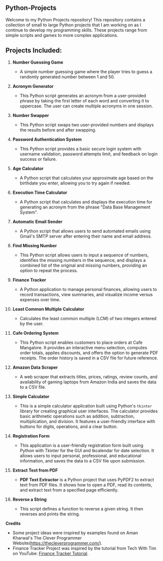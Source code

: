## Python-Projects
Welcome to my Python Projects repository! This repository contains a collection of small to large Python projects that I am working on as I continue to develop my programming skills. These projects range from simple scripts and games to more complex applications.


## Projects Included:

1. **Number Guessing Game**
   - A simple number guessing game where the player tries to guess a randomly generated number between 1 and 50.

2. **Acronym Generator**
   - This Python script generates an acronym from a user-provided phrase by taking the first letter of each word and converting it to uppercase. The user can create multiple acronyms in one session.

3. **Number Swapper**
   - This Python script swaps two user-provided numbers and displays the results before and after swapping.

4. **Password Authentication System**
   - This Python script provides a basic secure login system with username validation, password attempts limit, and feedback on login success or failure.
  
5. **Age Calculator**
   - A Python script that calculates your approximate age based on the birthdate you enter, allowing you to try again if needed.
  
6. **Execution Time Calculator**
   - A Python script that calculates and displays the execution time for generating an acronym from the phrase "Data Base Management System".

7. **Automatic Email Sender**
   - A Python script that allows users to send automated emails using Gmail's SMTP server after entering their name and email address.

8. **Find Missing Number**
   - This Python script allows users to input a sequence of numbers, identifies the missing numbers in the sequence, and displays a combined list of the original and missing numbers, providing an option to repeat the process.

9. **Finance Tracker**
    - A Python application to manage personal finances, allowing users to record transactions, view summaries, and visualize income versus expenses over time.

10. **Least Common Multiple Calculator**
    - Calculates the least common multiple (LCM) of two integers entered by the user.

11. **Cafe Ordering System**
    - This Python script enables customers to place orders at Cafe Mangalore. It provides an interactive menu selection, computes order totals, applies discounts, and offers the option to generate PDF receipts. The order history is saved in a CSV file for future reference.

12. **Amazon Data Scraper**
    - A web scraper that extracts titles, prices, ratings, review counts, and availability of gaming laptops from Amazon India and saves the data to a CSV file.
   
13. **Simple Calculator**
    - This is a simple calculator application built using Python's `tkinter` library for creating graphical user interfaces. The calculator provides basic arithmetic operations such as addition, subtraction, multiplication, and division. It features a user-friendly interface with buttons for digits, operations, and a clear button.
   
14. **Registration Form**
    - This application is a user-friendly registration form built using Python with Tkinter for the GUI and tkcalendar for date selection. It allows users to input personal, professional, and educational information, and saves the data to a CSV file upon submission.

15. **Extract Text from PDF**
    - **PDF Text Extractor** is a Python project that uses PyPDF2 to extract text from PDF files. It shows how to open a PDF, read its contents, and extract text from a specified page efficiently.
   
16. **Reverse a String**
    - This script defines a function to reverse a given string. It then reverses and prints the string.
      
**Credits**
- Some project ideas were inspired by examples found on Aman Kharwal's The Clever Programmer Website(https://thecleverprogrammer.com/).
- Finance Tracker Project was inspired by the tutorial from Tech With Tim on YouTube: [Finance Tracker Tutorial](https://www.youtube.com/watch?v=Dn1EjhcQk64).
